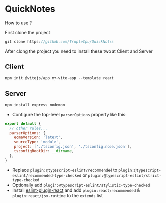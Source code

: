 # QuickNotes

How to use ?

First clone the project
```js
git clone https://github.com/TrupleCpu/QuickNotes
```
After clong the project you need to install these two at Client and Server

## Client
```js
npm init @vitejs/app my-vite-app --template react
```

## Server

```js
npm install express nodemon
```
- Configure the top-level `parserOptions` property like this:

```js
export default {
  // other rules...
  parserOptions: {
    ecmaVersion: 'latest',
    sourceType: 'module',
    project: ['./tsconfig.json', './tsconfig.node.json'],
    tsconfigRootDir: __dirname,
  },
}
```

- Replace `plugin:@typescript-eslint/recommended` to `plugin:@typescript-eslint/recommended-type-checked` or `plugin:@typescript-eslint/strict-type-checked`
- Optionally add `plugin:@typescript-eslint/stylistic-type-checked`
- Install [eslint-plugin-react](https://github.com/jsx-eslint/eslint-plugin-react) and add `plugin:react/recommended` & `plugin:react/jsx-runtime` to the `extends` list
